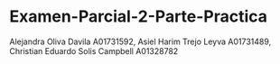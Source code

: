 # Examen-Parcial-2-Parte-Practica
Alejandra Oliva Davila A01731592, Asiel Harim Trejo Leyva A01731489, Christian Eduardo Solis Campbell A01328782
